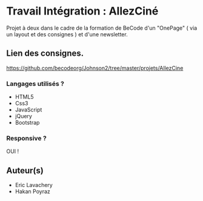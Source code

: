 # Travail Intégration : AllezCiné

Projet à deux dans le cadre de la formation de BeCode d'un "OnePage" ( via un layout et des consignes ) et d'une newsletter.

## Lien des consignes.

https://github.com/becodeorg/Johnson2/tree/master/projets/AllezCine

### Langages utilisés ?

* HTML5
* Css3
* JavaScript
* jQuery
* Bootstrap

### Responsive ?

OUI !

## Auteur(s)

* Eric Lavachery
* Hakan Poyraz
